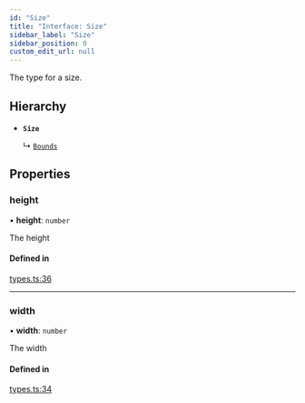 ```yaml
---
id: "Size"
title: "Interface: Size"
sidebar_label: "Size"
sidebar_position: 0
custom_edit_url: null
---
```


The type for a size.

## Hierarchy

- **`Size`**

  ↳ [`Bounds`](Bounds.md)

## Properties

### height

• **height**: `number`

The height

#### Defined in

[types.ts:36](https://github.com/rob-blackbourn/jetblack-map/blob/32451b5/src/types.ts#L36)

___

### width

• **width**: `number`

The width

#### Defined in

[types.ts:34](https://github.com/rob-blackbourn/jetblack-map/blob/32451b5/src/types.ts#L34)
